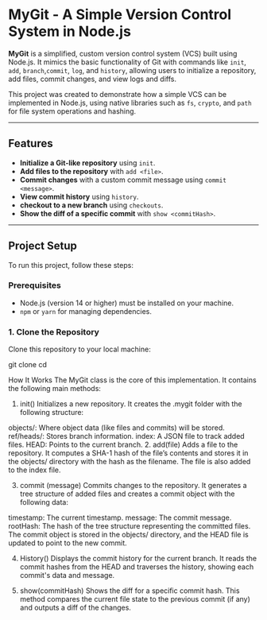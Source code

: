 # MyGit - A Simple Version Control System in Node.js

**MyGit** is a simplified, custom version control system (VCS) built using Node.js. It mimics the basic functionality of Git with commands like `init`, `add`,  `branch`,`commit`, `log`, and `history`, allowing users to initialize a repository, add files, commit changes, and view logs and diffs.

This project was created to demonstrate how a simple VCS can be implemented in Node.js, using native libraries such as `fs`, `crypto`, and `path` for file system operations and hashing.

---

## Features

- **Initialize a Git-like repository** using `init`.
- **Add files to the repository** with `add <file>`.
- **Commit changes** with a custom commit message using `commit <message>`.
- **View commit history** using `history`.
- **checkout to a new branch** using `checkouts`.
- **Show the diff of a specific commit** with `show <commitHash>`.

---

## Project Setup

To run this project, follow these steps:

### Prerequisites

- Node.js (version 14 or higher) must be installed on your machine.
- `npm` or `yarn` for managing dependencies.

### 1. Clone the Repository

Clone this repository to your local machine:

git clone <repository-url>
cd <repository-directory>

 How It Works
The MyGit class is the core of this implementation. It contains the following main methods:

1. init()
Initializes a new repository. It creates the .mygit folder with the following structure:

objects/: Where object data (like files and commits) will be stored.
ref/heads/: Stores branch information.
index: A JSON file to track added files.
HEAD: Points to the current branch.
2. add(file)
Adds a file to the repository. It computes a SHA-1 hash of the file’s contents and stores it in the objects/ directory with the hash as the filename. The file is also added to the index file.

3. commit (message)
Commits changes to the repository. It generates a tree structure of added files and creates a commit object with the following data:

timestamp: The current timestamp.
message: The commit message.
rootHash: The hash of the tree structure representing the committed files.
The commit object is stored in the objects/ directory, and the HEAD file is updated to point to the new commit.

4. History()
Displays the commit history for the current branch. It reads the commit hashes from the HEAD and traverses the history, showing each commit's data and message.

5. show(commitHash)
Shows the diff for a specific commit hash. This method compares the current file state to the previous commit (if any) and outputs a diff of the changes.

